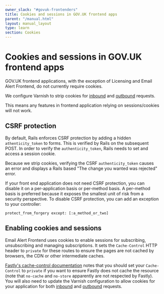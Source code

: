```yaml
---
owner_slack: "#govuk-frontenders"
title: Cookies and sessions in GOV.UK frontend apps
parent: "/manual.html"
layout: manual_layout
type: learn
section: Cookies
---
```


# Cookies and sessions in GOV.UK frontend apps

GOV.UK frontend applications, with the exception of Licensing and Email Alert Frontend, do not currently require cookies.

We configure Varnish to strip cookies for
[inbound](https://github.com/alphagov/govuk-puppet/blob/a6c51d887a6501f02766b7279127b60f02037a7f/modules/varnish/templates/default.vcl.erb#L83) and [outbound](https://github.com/alphagov/govuk-puppet/blob/a6c51d887a6501f02766b7279127b60f02037a7f/modules/varnish/templates/default.vcl.erb#L119) requests.

This means any features in frontend application relying on sessions/cookies will not work.

## CSRF protection

By default, Rails enforces CSRF protection by adding a hidden `athenticity_token`
to forms. This is verified by Rails on the subsequent POST. In order to
verify the `authenticity_token`, Rails needs to set and access a session cookie.

Because we strip cookies, verifying the CSRF `authenticity_token` causes an error
and displays a Rails based "The change you wanted was rejected" error.

If your front end application does not need CSRF protection, you can disable it
on a per-application basis or per-method basis. A per-method basis is preferred
because it exposes the smallest unit of risk from a security perspective. To
disable CSRF protection, you can add an exception to your controller:

```
protect_from_forgery except: [:a_method_or_two]
```

## Enabling cookies and sessions

Email Alert Frontend uses cookies to enable sessions for subscribing,
unsubscribing and managing subscriptions. It sets the `Cache-Control`
HTTP header to `private` for these routes to ensure the pages are
not cached by browsers, the CDN or other intermediate caches.

[Fastly's cache-control
documentation](https://docs.fastly.com/guides/tutorials/cache-control-tutorial) notes that you should set your `Cache-Control` to
`private` if you want to ensure Fastly does not cache the resource (note that
`no-cache` and `no-store` apparently are not respected by Fastly). You will
also need to update the Varnish configuration to allow cookies for your application for both [inbound](https://github.com/alphagov/govuk-puppet/blob/a6c51d887a6501f02766b7279127b60f02037a7f/modules/varnish/templates/default.vcl.erb#L83) and [outbound](https://github.com/alphagov/govuk-puppet/blob/a6c51d887a6501f02766b7279127b60f02037a7f/modules/varnish/templates/default.vcl.erb#L119) requests.
